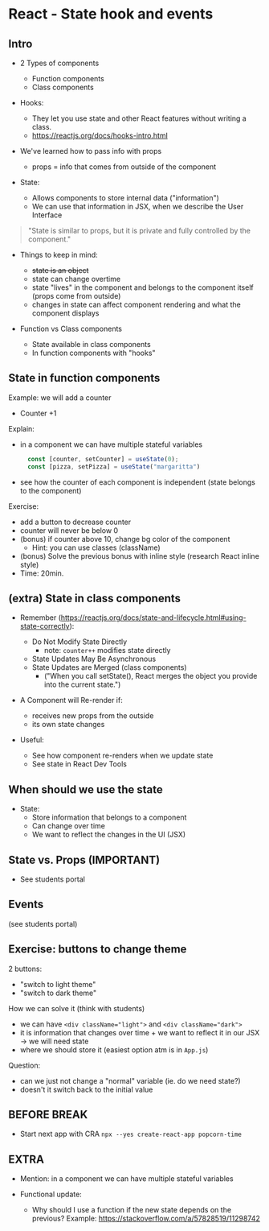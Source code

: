 
# React - State hook and events

<!--

Status: draft

@todo: 
- improve the planning for this unit
- update planing to hooks
- prepare examples
- note: it can also be good to prepare a boilerplate app to start speaking about state (see: "/Luis/pro/Ironhack/_playground/first-react-app/first-react-app")

-->


## Intro

- 2 Types of components
  - Function components
  - Class components

- Hooks:
  - They let you use state and other React features without writing a class.
  - https://reactjs.org/docs/hooks-intro.html


- We've learned how to pass info with props
  - props = info that comes from outside of the component

- State:
  - Allows components to store internal data ("information")
  - We can use that information in JSX, when we describe the User Interface

> "State is similar to props, but it is private and fully controlled by the component."


- Things to keep in mind:
  - ~~state is an object~~
  - state can change overtime
  - state "lives" in the component and belongs to the component itself (props come from outside)
  - changes in state can affect component rendering and what the component displays


- Function vs Class components
  - State available in class components
  - In function components with "hooks"



## State in function components

<!-- @Luis: work on the app we built yesterday -->

Example: we will add a counter
- Counter +1


Explain:
- in a component we can have multiple stateful variables
  ```js
    const [counter, setCounter] = useState(0);
    const [pizza, setPizza] = useState("margaritta")
  ```
- see how the counter of each component is independent (state belongs to the component)



Exercise:
  - add a button to decrease counter
  - counter will never be below 0
  - (bonus) if counter above 10, change bg color of the component
    - Hint: you can use classes (className)
  - (bonus) Solve the previous bonus with inline style (research React inline style)
  - Time: 20min.



## (extra) State in class components

<!-- 

- 2 ways to initialize (show syntax):
  - with constructor method
  - Alternative class syntax - without constructor method

- Note:
  - Notice how state is defined as an object.
  - We can have as many key-value pairs as we need

- IMPORTANT:
  - To manipulate the state, we have to use setState() method
  - Never try to manipulate the state directly!

  ```
    this.state.count++; // BAAAAAD
  ```

- setState (see documentation):
  - `setState(updater, [callback])`
    - First argument: Function or Object
    - Second argument (optional): callback

-->


- Remember (https://reactjs.org/docs/state-and-lifecycle.html#using-state-correctly):
  - Do Not Modify State Directly
    - note: `counter++` modifies state directly
  - State Updates May Be Asynchronous
  - State Updates are Merged (class components)
    - ("When you call setState(), React merges the object you provide into the current state.")

- A Component will Re-render if:
  - receives new props from the outside
  - its own state changes

- Useful:
  - See how component re-renders when we update state
  - See state in React Dev Tools



## When should we use the state

- State: 
  - Store information that belongs to a component
  - Can change over time
  - We want to reflect the changes in the UI (JSX)



## State vs. Props (IMPORTANT)

- See students portal




## Events 

(see students portal)

<!-- @Luis: not much to mention (we've already used onClick) -->



## Exercise: buttons to change theme

2 buttons:
- "switch to light theme"
- "switch to dark theme"

How we can solve it (think with students)
- we can have `<div className="light">` and `<div className="dark">`
- it is information that changes over time + we want to reflect it in our JSX -> we will need state
- where we should store it (easiest option atm is in `App.js`)


Question: 
- can we just not change a "normal" variable (ie. do we need state?)
- doesn't it switch back to the initial value



## BEFORE BREAK

- Start next app with CRA
  `npx --yes create-react-app popcorn-time`



## EXTRA

- Mention: in a component we can have multiple stateful variables

- Functional update:
  - Why should I use a function if the new state depends on the previous? Example: https://stackoverflow.com/a/57828519/11298742


